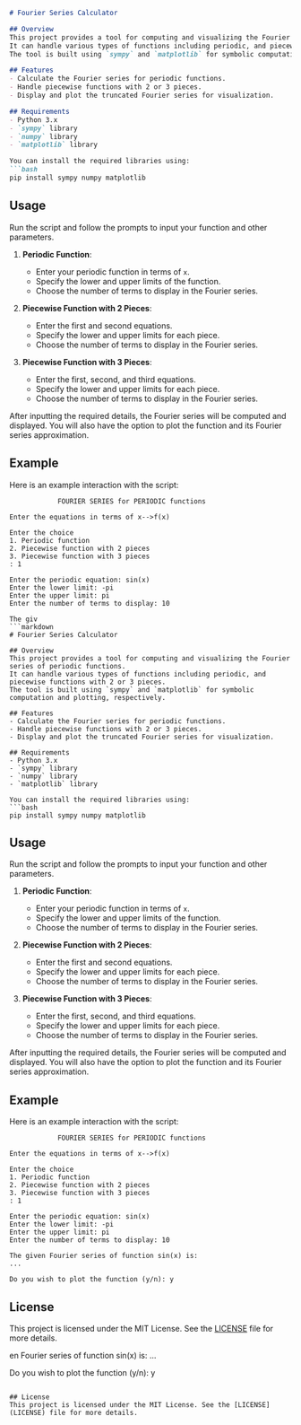
```markdown
# Fourier Series Calculator

## Overview
This project provides a tool for computing and visualizing the Fourier series of periodic functions which makes use of concepts of "CALCULUS and ITS APPLICATIONS"
It can handle various types of functions including periodic, and piecewise functions with 2 or 3 pieces.
The tool is built using `sympy` and `matplotlib` for symbolic computation and plotting, respectively.

## Features
- Calculate the Fourier series for periodic functions.
- Handle piecewise functions with 2 or 3 pieces.
- Display and plot the truncated Fourier series for visualization.

## Requirements
- Python 3.x
- `sympy` library
- `numpy` library
- `matplotlib` library

You can install the required libraries using:
```bash
pip install sympy numpy matplotlib
```

## Usage
Run the script and follow the prompts to input your function and other parameters.

1. **Periodic Function**:
    - Enter your periodic function in terms of `x`.
    - Specify the lower and upper limits of the function.
    - Choose the number of terms to display in the Fourier series.

2. **Piecewise Function with 2 Pieces**:
    - Enter the first and second equations.
    - Specify the lower and upper limits for each piece.
    - Choose the number of terms to display in the Fourier series.

3. **Piecewise Function with 3 Pieces**:
    - Enter the first, second, and third equations.
    - Specify the lower and upper limits for each piece.
    - Choose the number of terms to display in the Fourier series.

After inputting the required details, the Fourier series will be computed and displayed. You will also have the option to plot the function and its Fourier series approximation.

## Example
Here is an example interaction with the script:

```
            FOURIER SERIES for PERIODIC functions

Enter the equations in terms of x-->f(x)

Enter the choice
1. Periodic function
2. Piecewise function with 2 pieces
3. Piecewise function with 3 pieces
: 1

Enter the periodic equation: sin(x)
Enter the lower limit: -pi
Enter the upper limit: pi
Enter the number of terms to display: 10

The giv
```markdown
# Fourier Series Calculator

## Overview
This project provides a tool for computing and visualizing the Fourier series of periodic functions.
It can handle various types of functions including periodic, and piecewise functions with 2 or 3 pieces.
The tool is built using `sympy` and `matplotlib` for symbolic computation and plotting, respectively.

## Features
- Calculate the Fourier series for periodic functions.
- Handle piecewise functions with 2 or 3 pieces.
- Display and plot the truncated Fourier series for visualization.

## Requirements
- Python 3.x
- `sympy` library
- `numpy` library
- `matplotlib` library

You can install the required libraries using:
```bash
pip install sympy numpy matplotlib
```

## Usage
Run the script and follow the prompts to input your function and other parameters.

1. **Periodic Function**:
    - Enter your periodic function in terms of `x`.
    - Specify the lower and upper limits of the function.
    - Choose the number of terms to display in the Fourier series.

2. **Piecewise Function with 2 Pieces**:
    - Enter the first and second equations.
    - Specify the lower and upper limits for each piece.
    - Choose the number of terms to display in the Fourier series.

3. **Piecewise Function with 3 Pieces**:
    - Enter the first, second, and third equations.
    - Specify the lower and upper limits for each piece.
    - Choose the number of terms to display in the Fourier series.

After inputting the required details, the Fourier series will be computed and displayed. You will also have the option to plot the function and its Fourier series approximation.

## Example
Here is an example interaction with the script:

```
            FOURIER SERIES for PERIODIC functions

Enter the equations in terms of x-->f(x)

Enter the choice
1. Periodic function
2. Piecewise function with 2 pieces
3. Piecewise function with 3 pieces
: 1

Enter the periodic equation: sin(x)
Enter the lower limit: -pi
Enter the upper limit: pi
Enter the number of terms to display: 10

The given Fourier series of function sin(x) is:
...

Do you wish to plot the function (y/n): y
```

## License
This project is licensed under the MIT License. See the [LICENSE](LICENSE) file for more details.


en Fourier series of function sin(x) is:
...

Do you wish to plot the function (y/n): y
```

## License
This project is licensed under the MIT License. See the [LICENSE](LICENSE) file for more details.


